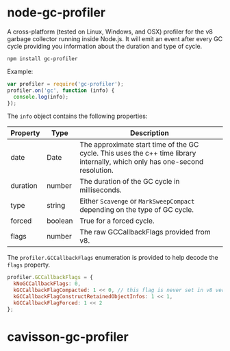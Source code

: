 # node-gc-profiler

A cross-platform (tested on Linux, Windows, and OSX) profiler for the v8 garbage collector running inside Node.js. It will emit an event after every GC cycle providing you information about the duration and type of cycle.

```
npm install gc-profiler
```

Example:

```js
var profiler = require('gc-profiler');
profiler.on('gc', function (info) {
  console.log(info);
});
```

The `info` object contains the following properties:

| Property | Type | Description |
| -------- | ---- | ----------- |
| date | Date | The approximate start time of the GC cycle. This uses the c++ time library internally, which only has one-second resolution. |
| duration | number | The duration of the GC cycle in milliseconds. |
| type | string | Either `Scavenge` or `MarkSweepCompact` depending on the type of GC cycle. |
| forced | boolean | True for a forced cycle. |
| flags | number | The raw GCCallbackFlags provided from v8. |

The `profiler.GCCallbackFlags` enumeration is provided to help decode the `flags` property.

```js
profiler.GCCallbackFlags = {
  kNoGCCallbackFlags: 0,
  kGCCallbackFlagCompacted: 1 << 0, // this flag is never set in v8 versions >= 3.6.5
  kGCCallbackFlagConstructRetainedObjectInfos: 1 << 1,
  kGCCallbackFlagForced: 1 << 2
};
```
# cavisson-gc-profiler
